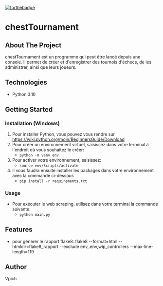 [![forthebadge](https://forthebadge.com/images/badges/made-with-python.svg)](https://forthebadge.com)

# chestTournament

## About The Project

chestTournament est un programme qui peut être lancé depuis une console. Il permet de créer et d'enregistrer des
tournois d'échecs, de les administrer, ainsi que leurs joueurs.

## Technologies

- Python 3.10

## Getting Started

### Installation (Windows)

1. Pour installer Python, vous pouvez vous rendre sur https://wiki.python.org/moin/BeginnersGuide/Download
2. Pour créer un environnement virtuel, saisissez dans votre terminal à l'endroit où vous souhaitez le créer:
    - `python -m venv env`
3. Pour activer votre environnement, saisissez:
    - `source env/Scripts/activate`
4. Il vous faudra ensuite installer les packages dans votre environnement avec la commande ci-dessous
    - `pip install -r requirements.txt`

### Usage

- Pour exécuter le web scraping, utilisez dans votre terminal la commande suivante:
    - `python main.py`

## Features

[comment]: <> (- A compléter et modifier les exclusions pour le rapport flake8)

- pour générer le rapport flake8:
  flake8 --format=html --htmldir=flake8_rapport --exclude env,.env,wip_controllers --max-line-length=119

## Author

Vpich
